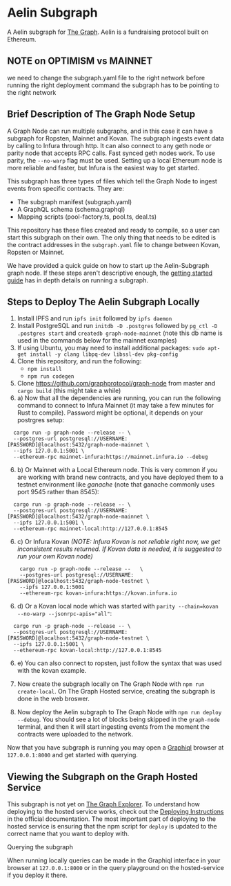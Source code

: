 # Aelin Subgraph

A Aelin subgraph for [The Graph](https://thegraph.com). Aelin is a fundraising protocol built on Ethereum.

## NOTE on OPTIMISM vs MAINNET

we need to change the subgraph.yaml file to the right network before running the right deployment command the subgraph has to be pointing to the right network

## Brief Description of The Graph Node Setup

A Graph Node can run multiple subgraphs, and in this case it can have a subgraph for Ropsten, Mainnet and Kovan. The subgraph ingests event data by calling to Infura through http. It can also connect to any geth node or parity node that accepts RPC calls. Fast synced geth nodes work. To use parity, the `--no-warp` flag must be used. Setting up a local Ethereum node is more reliable and faster, but Infura is the easiest way to get started.

This subgraph has three types of files which tell the Graph Node to ingest events from specific contracts. They are:

- The subgraph manifest (subgraph.yaml)
- A GraphQL schema (schema.graphql)
- Mapping scripts (pool-factory.ts, pool.ts, deal.ts)

This repository has these files created and ready to compile, so a user can start this subgraph on their own. The only thing that needs to be edited is the contract addresses in the `subgraph.yaml` file to change between Kovan, Ropsten or Mainnet.

We have provided a quick guide on how to start up the Aelin-Subgraph graph node. If these steps aren't descriptive enough, the [getting started guide](https://github.com/graphprotocol/graph-node/blob/master/docs/getting-started.md) has in depth details on running a subgraph.

## Steps to Deploy The Aelin Subgraph Locally

1. Install IPFS and run `ipfs init` followed by `ipfs daemon`
2. Install PostgreSQL and run `initdb -D .postgres` followed by `pg_ctl -D .postgres start` and `createdb graph-node-mainnet` (note this db name is used in the commands below for the mainnet examples)
3. If using Ubuntu, you may need to install additional packages: `sudo apt-get install -y clang libpq-dev libssl-dev pkg-config`
4. Clone this repository, and run the following:
   - `npm install`
   - `npm run codegen`
5. Clone https://github.com/graphprotocol/graph-node from master and `cargo build` (this might take a while)
6. a) Now that all the dependencies are running, you can run the following command to connect to Infura Mainnet (it may take a few minutes for Rust to compile). Password might be optional, it depends on your postrgres setup:

```
  cargo run -p graph-node --release -- \
  --postgres-url postgresql://USERNAME:[PASSWORD]@localhost:5432/graph-node-mainnet \
  --ipfs 127.0.0.1:5001 \
  --ethereum-rpc mainnet-infura:https://mainnet.infura.io --debug
```

6. b) Or Mainnet with a Local Ethereum node. This is very common if you are working with brand new contracts, and you have deployed them to a testnet environment like _ganache_ (note that ganache commonly uses port 9545 rather than 8545):

```
  cargo run -p graph-node --release -- \
  --postgres-url postgresql://USERNAME:[PASSWORD]@localhost:5432/graph-node-mainnet \
  --ipfs 127.0.0.1:5001 \
  --ethereum-rpc mainnet-local:http://127.0.0.1:8545
```

6. c) Or Infura Kovan _(NOTE: Infura Kovan is not reliable right now, we get inconsistent results returned. If Kovan data is needed, it is suggested to run your own Kovan node)_

```
    cargo run -p graph-node --release --   \
    --postgres-url postgresql://USERNAME:[PASSWORD]@localhost:5432/graph-node-testnet \
    --ipfs 127.0.0.1:5001
    --ethereum-rpc kovan-infura:https://kovan.infura.io

```

6.  d) Or a Kovan local node which was started with `parity --chain=kovan --no-warp --jsonrpc-apis="all"`:

```
  cargo run -p graph-node --release -- \
  --postgres-url postgresql://USERNAME:[PASSWORD]@localhost:5432/graph-node-testnet \
  --ipfs 127.0.0.1:5001 \
  --ethereum-rpc kovan-local:http://127.0.0.1:8545

```

6.  e) You can also connect to ropsten, just follow the syntax that was used with the kovan example.

7.  Now create the subgraph locally on The Graph Node with `npm run create-local`. On The Graph Hosted service, creating the subgraph is done in the web broswer.

8.  Now deploy the Aelin subgraph to The Graph Node with `npm run deploy --debug`. You should see a lot of blocks being skipped in the `graph-node` terminal, and then it will start ingesting events from the moment the contracts were uploaded to the network.

Now that you have subgraph is running you may open a [Graphiql](https://github.com/graphql/graphiql) browser at `127.0.0.1:8000` and get started with querying.

## Viewing the Subgraph on the Graph Hosted Service

This subgraph is not yet on [The Graph Explorer](https://thegraph.com/explorer/). To understand how deploying to the hosted service works, check out the [Deploying Instructions](https://thegraph.com/docs/deploy-a-subgraph) in the official documentation. The most important part of deploying to the hosted service is ensuring that the npm script for `deploy` is updated to the correct name that you want to deploy with.

Querying the subgraph

When running locally queries can be made in the Graphiql interface in your browser at `127.0.0.1:8000` or in the query playground on the hosted-service if you deploy it there.
